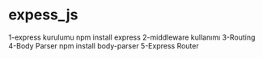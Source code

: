 # expess_js
1-express kurulumu
    npm install express
2-middleware kullanımı
3-Routing
4-Body Parser
    npm install body-parser
5-Express Router